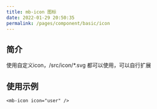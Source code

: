 ```yaml
---
title: mb-icon 图标
date: 2022-01-29 20:50:35
permalink: /pages/component/basic/icon
---
```

## 简介
使用自定义icon，/src/icon/*.svg 都可以使用，可以自行扩展

## 使用示例
```vue
<mb-icon icon="user" />
```
